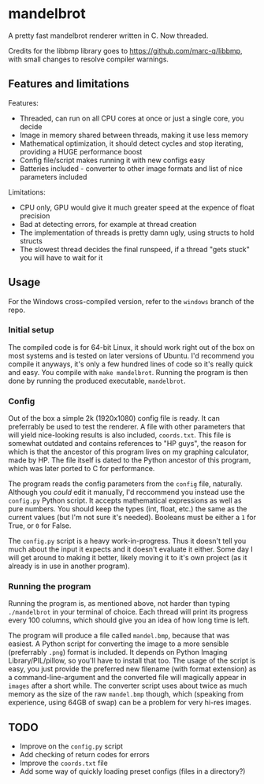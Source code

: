# mandelbrot
A pretty fast mandelbrot renderer written in C.
Now threaded.

Credits for the libbmp library goes to <https://github.com/marc-q/libbmp>, with small changes to resolve compiler warnings.

## Features and limitations
Features:
- Threaded, can run on all CPU cores at once or just a single core, you decide
- Image in memory shared between threads, making it use less memory
- Mathematical optimization, it should detect cycles and stop iterating, providing a HUGE performance boost
- Config file/script makes running it with new configs easy
- Batteries included - converter to other image formats and list of nice parameters included

Limitations:
- CPU only, GPU would give it much greater speed at the expence of float precision
- Bad at detecting errors, for example at thread creation
- The implementation of threads is pretty damn ugly, using structs to hold structs
- The slowest thread decides the final runspeed, if a thread "gets stuck" you will have to wait for it

## Usage
For the Windows cross-compiled version, refer to the `windows` branch of the repo.

### Initial setup
The compiled code is for 64-bit Linux, it should work right out of the box on most systems and is tested on later versions of Ubuntu.
I'd recommend you compile it anyways, it's only a few hundred lines of code so it's really quick and easy.
You compile with `make mandelbrot`.
Running the program is then done by running the produced executable, `mandelbrot`.

### Config
Out of the box a simple 2k (1920x1080) config file is ready.
It can preferrably be used to test the renderer.
A file with other parameters that will yield nice-looking results is also included, `coords.txt`.
This file is somewhat outdated and contains references to "HP guys", the reason for which is that the ancestor of this program lives on my graphing calculator, made by HP.
The file itself is dated to the Python ancestor of this program, which was later ported to C for performance.

The program reads the config parameters from the `config` file, naturally.
Although you _could_ edit it manually, I'd reccommend you instead use the `config.py` Python script.
It accepts mathematical expressions as well as pure numbers.
You should keep the types (int, float, etc.) the same as the current values (but I'm not sure it's needed).
Booleans must be either a `1` for True, or `0` for False.

The `config.py` script is a heavy work-in-progress.
Thus it doesn't tell you much about the input it expects and it doesn't evaluate it either.
Some day I will get around to making it better, likely moving it to it's own project (as it already is in use in another program).

### Running the program
Running the program is, as mentioned above, not harder than typing `./mandelbrot` in your terminal of choice.
Each thread will print its progress every 100 columns, which should give you an idea of how long time is left.

The program will produce a file called `mandel.bmp`, because that was easiest.
A Python script for converting the image to a more sensible (preferrably `.png`) format is included.
It depends on Python Imaging Library/PIL/pillow, so you'll have to install that too.
The usage of the script is easy, you just provide the preferred new filename (with format extension) as a command-line-argument and the converted file will magically appear in `images` after a short while.
The converter script uses about twice as much memory as the size of the raw `mandel.bmp` though, which (speaking from experience, using 64GB of swap) can be a problem for very hi-res images.

## TODO
- Improve on the `config.py` script
- Add checking of return codes for errors
- Improve the `coords.txt` file
- Add some way of quickly loading preset configs (files in a directory?)
